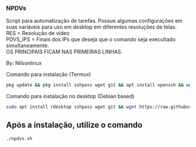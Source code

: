 ### NPDVs
Script para automatização de tarefas. 
Possue algumas configurações em suas variáveis para uso em desktop em diferentes resoluções de telas.  
RES = Resolução de vídeo  
PDVS_IPS = Finais dos IPs que deseja que o comando seja execultado simultaneamente.  
OS PRINCIPAIS FICAM NAS PRIMEIRAS LINHAS.  
  

By: Nilsonlinux


Comando para instalação (Termux)
```bash
pkg update && pkg install sshpass wget git && apt install openssh && wget https://raw.githubusercontent.com/sistemanpdvs/npdvs/master/npdvs.sh && chmod +x npdvs.sh && clear && ./npdvs.sh
```
Comando para instalação no desktop (Debian based)
```bash
sudo apt install rdesktop sshpass wget git && wget https://raw.githubusercontent.com/sistemanpdvs/npdvs/master/npdvs.sh && chmod +x npdvs.sh && clear && ./npdvs.sh
```

## Após a instalação, utilize o comando 
```bash
./npdvs.sh
```
